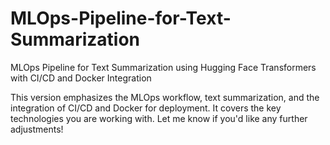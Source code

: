 # MLOps-Pipeline-for-Text-Summarization
MLOps Pipeline for Text Summarization using Hugging Face Transformers with CI/CD and Docker Integration


This version emphasizes the MLOps workflow, text summarization, and the integration of CI/CD and Docker for deployment. It covers the key technologies you are working with. Let me know if you'd like any further adjustments!
